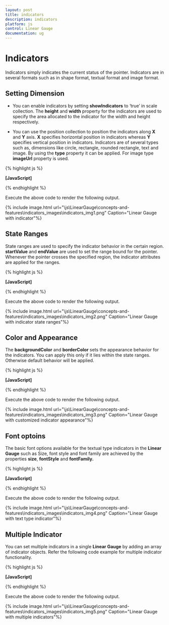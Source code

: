 ```yaml
---
layout: post
title: indicators
description: indicators
platform: js
control: Linear Gauge
documentation: ug
---
```


# Indicators

Indicators simply indicates the current status of the pointer. Indicators are in several formats such as in shape format, textual format and image format.

## Setting Dimension

* You can enable indicators by setting **showIndicators** to ‘true’ in scale collection. The **height** and **width** property for the indicators are used to specify the area allocated to the indicator for the width and height respectively. 

* You can use the position collection to position the indicators along **X** and **Y** axis. **X** specifies horizontal position in indicators whereas **Y** specifies vertical position in indicators. Indicators are of several types such as, dimensions like circle, rectangle, rounded rectangle, text and image. By using the **type** property it can be applied. For image type **imageUrl** property is used.



{% highlight js %}

**[JavaScript]**
<div id="LinearGauge1"></div>
<script type="text/javascript">
$(function () {

// For Linear Gauge rendering
$("#LinearGauge1").ejLinearGauge({
enableAnimation: false,
//Adding frame object
frame: { backgroundImageUrl: "../images/gauge/Gauge_linear_light.png" },
value: 78,

//Adding scale collection
scales: [{width:0,
border: { color: "transparent", width: 0 },
minimum: 0,
maximum: 300,
minorIntervalValue: 5,
majorIntervalValue: 30,
showBarPointers: false,
showIndicators:true,

//Adding marker pointer collection
markerPointers: [{
width: 10, length: 10,
backgroundColor: "Grey", distanceFromScale: 12
}],

//Adding ticks collection
ticks: [{
type: "majorinterval", width: 2,
color: "#8c8c8c", distanceFromScale: { x: 7, y: 0 }
},
{
type: "minorinterval", width: 1, height: 6,
color: "#8c8c8c", distanceFromScale: { x: 7, y: 0 }
}],
//Adding indicator collection
indicators: [{
**height: 10,**
**width: 10,**
**type: "circle",**
**position: {x:50,y:100}**
}]
}]
});
});

</script>


{% endhighlight %}



Execute the above code to render the following output.

{% include image.html url="\js\LinearGauge\concepts-and-features\indicators_images\indicators_img1.png" Caption="Linear Gauge with indicator"%}

## State Ranges

State ranges are used to specify the indicator behavior in the certain region. **startValue** and **endValue** are used to set the range bound for the pointer. Whenever the pointer crosses the specified region, the indicator attributes are applied for the ranges.



{% highlight js %}

**[JavaScript]**
<div id="LinearGauge1"></div>
<script type="text/javascript">
$(function () {
$("#LinearGauge1").ejLinearGauge({
enableAnimation: false,readOnly:false,
//Adding frame object
frame: { backgroundImageUrl: "../images/gauge/Gauge_linear_light.png" },
value: 78,

//Adding scale object
scales: [{width:0,
border: { color: "transparent", width: 0 },
minimum: 0,
maximum: 300,
minorIntervalValue: 5,
majorIntervalValue: 30,
showRanges:true,
showBarPointers: false,
showIndicators:true,

//Adding marker pointer collection
markerPointers: [{
width: 10, length: 10, backgroundColor: "Grey",
distanceFromScale: 12
}],

//Adding tick collection
ticks: [{
type: "majorinterval", width: 2,
color: "#8c8c8c", distanceFromScale: { x: 7, y: 0 }
},
{
type: "minorinterval", width: 1, height: 6,
color: "#8c8c8c", distanceFromScale: { x: 7, y: 0 }
}],

//Adding range collection
ranges: [
{ startWidth: 5, endWidth: 5 ,startValue: 0, endValue: 200,
backgroundColor: "#94C361", border: { color: "#94C361", width: 1
} },
{ startWidth: 5, endWidth: 5, startValue: 200, endValue: 250,
backgroundColor: "#F9CF67", border: { color: "#F9CF67", width: 1
} },
{ startWidth: 5, endWidth: 5, startValue: 250, endValue: 300,
backgroundColor: "#F89B83", border: { color: "#F89B83", width: 1
} }
],

//Adding indicator collection
indicators: [
{
height: 10, width: 10, type: "circle", position: { x: 50, y: 100 },

//Adding State ranges collection
stateRanges: [
{ backgroundColor: "#02A258", endValue: 200,
startValue: 0, borderColor: "#02A258" },
{ backgroundColor: "Grey", endValue: 300,
startValue: 200, borderColor: "Grey" }
]
}]
}]
});

});

</script>


{% endhighlight %}



Execute the above code to render the following output.

{% include image.html url="\js\LinearGauge\concepts-and-features\indicators_images\indicators_img2.png" Caption="Linear Gauge with indicator state ranges"%}

## Color and Appearance

The **backgroundColor** and **borderColor** sets the appearance behavior for the indicators. You can apply this only if it lies within the state ranges. Otherwise default behavior will be applied.


{% highlight js %}

**[JavaScript]**
<div id="LinearGauge1"></div>
<script type="text/javascript">
$(function () {

// For Linear Gauge rendering
$("#LinearGauge1").ejLinearGauge({
enableAnimation: false,
//Adding frame object
frame: { backgroundImageUrl: "../images/gauge/Gauge_linear_light.png" },
value: 78,

//Adding scale object
scales: [{width:0,
border: { color: "transparent", width: 0 },
minimum: 0,
maximum: 300,
minorIntervalValue: 5,
majorIntervalValue: 30,
showBarPointers: false,
showIndicators:true,

//Adding marker pointer collection
markerPointers: [{
width: 10, length: 10,
backgroundColor: "Grey", distanceFromScale: 12
}],

//Adding ticks collection
ticks: [{
type: "majorinterval", width: 2,
color: "#8c8c8c", distanceFromScale: { x: 7, y: 0 }
},
{
type: "minorinterval", width: 1, height: 6,
color: "#8c8c8c", distanceFromScale: { x: 7, y: 0 }
}],

//Adding indicator collection
indicators: [{
height: 10, width: 10, type: "circle", position: { x: 50, y: 100 },
stateRanges: [{ **backgroundColor: "#91B64E",** endValue: 300,
startValue: 0, **borderColor: "#91B64E"**
}]
}]
}]
});
});

</script>


{% endhighlight %}



Execute the above code to render the following output.

{% include image.html url="\js\LinearGauge\concepts-and-features\indicators_images\indicators_img3.png" Caption="Linear Gauge with customized indicator appearance"%}

## Font optoins

The basic font options available for the textual type indicators in the **Linear Gauge** such as Size, font style and font family are achieved by the properties **size**, **fontStyle** and **fontFamily.**

{% highlight js %}

**[JavaScript]**
<div id="LinearGauge1"></div>
<script type="text/javascript">
$(function () {

// For Linear Gauge rendering
$("#LinearGauge1").ejLinearGauge({
enableAnimation: false,readOnly:false,
//Adding frame object
frame: { backgroundImageUrl: "../images/gauge/Gauge_linear_light.png" },
value: 78,

//Adding scale collection
scales: [{width:0,
border: { color: "transparent", width: 0 },
minimum: 0,
maximum: 300,
minorIntervalValue: 5,
majorIntervalValue: 30,
showRanges:true,
showBarPointers: false,
showIndicators:true,

//Adding marker pointer collection
markerPointers: [{
width: 10, length: 10,
backgroundColor: "Grey", distanceFromScale: 12
}],

//Adding tick collection
ticks: [{
type: "majorinterval", width: 2,
color: "#8c8c8c", distanceFromScale: { x: 7, y: 0 }
},
{
type: "minorinterval", width: 1, height: 6,
color: "#8c8c8c", distanceFromScale: { x: 7, y: 0 }
}],

//Adding range collection
ranges: [
{ startWidth: 5, endWidth: 5 ,startValue: 0, endValue: 200,
backgroundColor: "#94C361", border: { color: "#94C361", width: 1
} },
{ startWidth: 5, endWidth: 5, startValue: 200, endValue: 250,
backgroundColor: "#F9CF67", border: { color: "#F9CF67", width: 1
} },
{ startWidth: 5, endWidth: 5, startValue: 250, endValue: 300,
backgroundColor: "#F89B83", border: { color: "#F89B83", width: 1
} }
],

//Adding indicator collection
indicators: [
{
type: "text", textLocation: { x: 50, y: 100 },
//Adding font option
**font: { size: "12px", fontFamily: "Arial", fontType: "Bold" },**

//Adding state ranges collection
stateRanges: [{ startValue: 0, endValue: 200,
text: "Safe", textColor: "#94C361" },
{ startValue: 200, endValue: 250,
text: "Caution", textColor: "#F9CF67" },
{ startValue: 250, endValue: 300,
text: "Danger", textColor: "#F89B83" }
]
}]
}]
});

});

</script>


{% endhighlight %}



Execute the above code to render the following output.

{% include image.html url="\js\LinearGauge\concepts-and-features\indicators_images\indicators_img4.png" Caption="Linear Gauge with text type indicator"%}

## Multiple Indicator

You can set multiple indicators in a single **Linear Gauge** by adding an array of indicator objects. Refer the following code example for multiple indicator functionality.

{% highlight js %}

**[JavaScript]**
<div id="LinearGauge1"></div>
<script type="text/javascript">
$(function () {

// For Linear Gauge rendering
$("#LinearGauge1").ejLinearGauge({
enableAnimation: false,readOnly:false,
//Adding frame object
frame: { backgroundImageUrl: "../images/gauge/Gauge_linear_light.png" },
value: 78,

//Adding scale collection
scales: [{width:0,
border: { color: "transparent", width: 0 },
minimum: 0,
maximum: 300,
minorIntervalValue: 5,
majorIntervalValue: 30,
showRanges:true,
showBarPointers: false,
showIndicators:true,

//Adding marker pointer collection
markerPointers: [{
width: 10, length: 10, backgroundColor: "Grey",
distanceFromScale: 12
}],

//Adding ticks collection
ticks: [{
type: "majorinterval", width: 2,
color: "#8c8c8c", distanceFromScale: { x: 7, y: 0 }
},
{
type: "minorinterval", width: 1, height: 6,
color: "#8c8c8c", distanceFromScale: { x: 7, y: 0 }
}],

//Adding ranges collection
ranges: [
{ startWidth: 5, endWidth: 5 ,startValue: 0, endValue: 200,
backgroundColor: "#94C361", border: { color: "#94C361", width: 1
} },
{ startWidth: 5, endWidth: 5, startValue: 200, endValue: 250,
backgroundColor: "#F9CF67", border: { color: "#F9CF67", width: 1
} },
{ startWidth: 5, endWidth: 5, startValue: 250, endValue: 300,
backgroundColor: "#F89B83", border: { color: "#F89B83", width: 1
} }
],

//Adding indicator collection
indicators: [
//Adding indicator 1
{
height: 10, width: 10, type: "circle", position: { x: 30, y: 100 },
//Adding state ranges collection
stateRanges: [{ backgroundColor: "#02A258", endValue: 200,
startValue: 0, borderColor: "#02A258" },
{ backgroundColor: "Grey", endValue: 300,
startValue: 200, borderColor: "Grey"
}]
},
//Adding indicator 2
{
height: 10, width: 10, type: "circle", position: { x: 70, y: 100 },
stateRanges: [{ backgroundColor: "Grey", endValue: 200,
startValue: 0, borderColor: "Grey" },
{ backgroundColor: "Red", endValue: 300,
startValue: 200, borderColor: "Red"
}]
}]
}]
});
});

</script>


{% endhighlight %}



Execute the above code to render the following output.



{% include image.html url="\js\LinearGauge\concepts-and-features\indicators_images\indicators_img5.png" Caption="Linear Gauge with multiple indicators"%}

